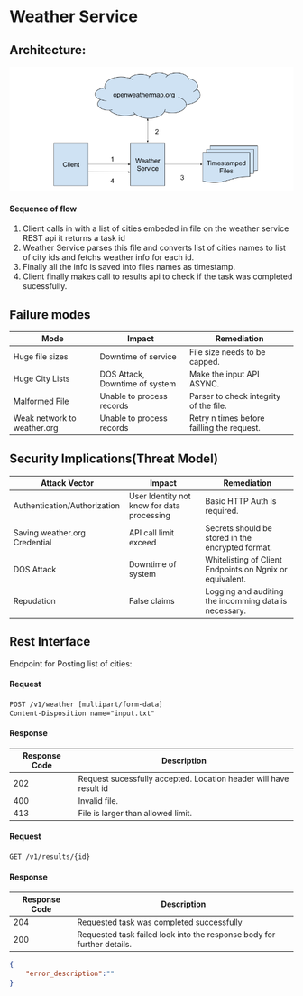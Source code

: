 # Weather Service
## Architecture:
![Block Diagram](Docs/Block_Diagram.png)
#### Sequence of flow
1. Client calls in with a list of cities embeded in file on the weather service REST api it returns a task id
2. Weather Service parses this file and converts list of cities names to list of city ids and fetchs weather info for each id.
3. Finally all the info is saved into files names as timestamp.
4. Client finally makes call to results api to check if the task was completed sucessfully.

## Failure modes
|Mode   |Impact   |Remediation   |
|---|---|---|
| Huge file sizes  | Downtime of service  | File size needs to be capped.  |
| Huge City Lists  |  DOS Attack, Downtime of system | Make the input API ASYNC.  |
| Malformed File  | Unable to process records  | Parser to check integrity of the file.  |
| Weak network to weather.org  | Unable to process records  | Retry n times before failling the request.  |

## Security Implications(Threat Model)
|Attack Vector   |Impact   |Remediation   |
|---|---|---|
| Authentication/Authorization  | User Identity not know for data processing | Basic HTTP Auth is required.  |
| Saving weather.org Credential  | API call limit exceed  | Secrets should be stored in the encrypted format.  |
| DOS Attack  | Downtime of system | Whitelisting of Client Endpoints on Ngnix or equivalent.  |
| Repudation  | False claims | Logging and auditing the incomming data is necessary.  |

## Rest Interface

Endpoint for Posting list of cities:
#### Request
```
POST /v1/weather [multipart/form-data]
Content-Disposition name="input.txt"
```
#### Response
|Response Code   |  Description |
|---|---|
| 202  | Request sucessfully accepted. Location header will have result id |
| 400  | Invalid file. |
| 413  | File is larger than allowed limit.  |

#### Request
```
GET /v1/results/{id}
```
#### Response
|Response Code   |  Description |
|---|---|
| 204  | Requested task was completed successfully |
| 200  | Requested task failed look into the response body for further details. |
```JSON
{
    "error_description":""
}
```